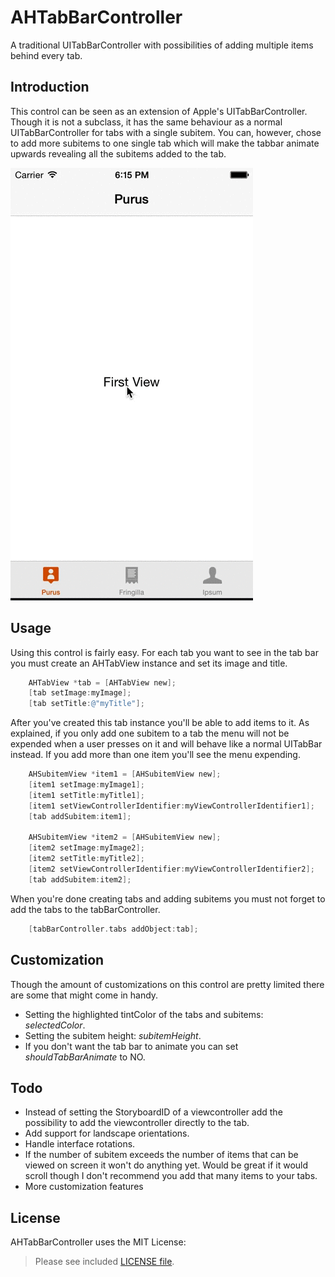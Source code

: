 AHTabBarController
==================

 A traditional UITabBarController with possibilities of adding multiple items behind every tab.


Introduction
--------
This control can be seen as an extension of Apple's UITabBarController. Though it is not a subclass, it has the same behaviour as a normal UITabBarController for tabs with a single subitem. You can, however, chose to add more subitems to one single tab which will make the tabbar animate upwards revealing all the subitems added to the tab.

![AHTabBarController](https://raw.githubusercontent.com/ArthurDevNL/AHTabBarController/master/AHTabBarController.gif)


Usage
--------
Using this control is fairly easy. For each tab you want to see in the tab bar you must create an AHTabView instance and set its image and title.

```objective-c
    AHTabView *tab = [AHTabView new];
    [tab setImage:myImage];
    [tab setTitle:@"myTitle"];
```

After you've created this tab instance you'll be able to add items to it. As explained, if you only add one subitem to a tab the menu will not be expended when a user presses on it and will behave like a normal UITabBar instead. If you add more than one item you'll see the menu expending.


```objective-c
    AHSubitemView *item1 = [AHSubitemView new];
    [item1 setImage:myImage1];
    [item1 setTitle:myTitle1];
    [item1 setViewControllerIdentifier:myViewControllerIdentifier1];
    [tab addSubitem:item1];
    
    AHSubitemView *item2 = [AHSubitemView new];
    [item2 setImage:myImage2];
    [item2 setTitle:myTitle2];
    [item2 setViewControllerIdentifier:myViewControllerIdentifier2];
    [tab addSubitem:item2];
```

When you're done creating tabs and adding subitems you must not forget to add the tabs to the tabBarController.

```objective-c
    [tabBarController.tabs addObject:tab];
```

Customization
--------
Though the amount of customizations on this control are pretty limited there are some that might come in handy.

 * Setting the highlighted tintColor of the tabs and subitems: _selectedColor_.
 * Setting the subitem height: _subitemHeight_.
 * If you don't want the tab bar to animate you can set _shouldTabBarAnimate_ to NO.


Todo
--------

 * Instead of setting the StoryboardID of a viewcontroller add the possibility to add the viewcontroller directly to the tab.
 * Add support for landscape orientations.
 * Handle interface rotations.
 * If the number of subitem exceeds the number of items that can be viewed on screen it won't do anything yet. Would be great if it would scroll though I don't recommend you add that many items to your tabs.
 * More customization features

License
--------
AHTabBarController uses the MIT License:

> Please see included [LICENSE file](https://github.com/ArthurDevNL/AHTabBarController/blob/master/LICENSE).
